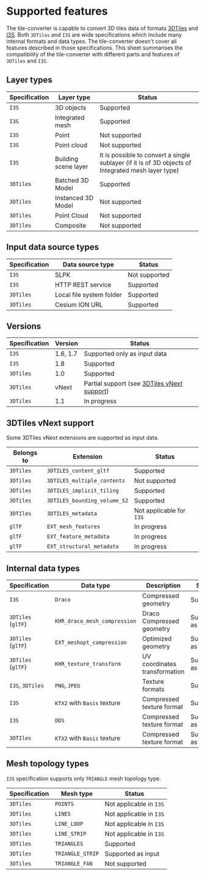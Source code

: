 # Supported features

The tile-converter is capable to convert 3D tiles data of formats [3DTiles](https://github.com/CesiumGS/3d-tiles/tree/main/specification) and [I3S](https://github.com/Esri/i3s-spec). Both `3DTiles` and `I3S` are wide specifications which include many internal formats and data types. The tile-converter doesn't cover all features described in those specifications. This sheet summarises the compatibility of the tile-converter with different parts and features of `3DTiles` and `I3S`.

## Layer types

| Specification | Layer type           | Status                                                                                             |
| ------------- | -------------------- | -------------------------------------------------------------------------------------------------- |
| `I3S`         | 3D objects           | Supported                                                                                          |
| `I3S`         | Integrated mesh      | Supported                                                                                          |
| `I3S`         | Point                | Not supported                                                                                      |
| `I3S`         | Point cloud          | Not supported                                                                                      |
| `I3S`         | Building scene layer | It is possible to convert a single sublayer (if it is of 3D objects of Integrated mesh layer type) |
| `3DTiles`     | Batched 3D Model     | Supported                                                                                          |
| `3DTiles`     | Instanced 3D Model   | Not supported                                                                                      |
| `3DTiles`     | Point Cloud          | Not supported                                                                                      |
| `3DTiles`     | Composite            | Not supported                                                                                      |

## Input data source types

| Specification | Data source type         | Status        |
| ------------- | ------------------------ | ------------- |
| `I3S`         | SLPK                     | Not supported |
| `I3S`         | HTTP REST service        | Supported     |
| `3DTiles`     | Local file system folder | Supported     |
| `3DTiles`     | Cesium ION URL           | Supported     |

## Versions

| Specification | Version  | Status                                                                |
| ------------- | -------- | --------------------------------------------------------------------- |
| `I3S`         | 1.6, 1.7 | Supported only as input data                                          |
| `I3S`         | 1.8      | Supported                                                             |
| `3DTiles`     | 1.0      | Supported                                                             |
| `3DTiles`     | vNext    | Partial support (see [3DTiles vNext support](#3dtiles-vnext-support)) |
| `3DTiles`     | 1.1      | In progress                                                           |

## 3DTiles vNext support

Some 3DTiles vNext extensions are supported as input data.

| Belongs to | Extension                    | Status                   |
| ---------- | ---------------------------- | ------------------------ |
| `3DTiles`  | `3DTILES_content_gltf`       | Supported                |
| `3DTiles`  | `3DTILES_multiple_contents`  | Not supported            |
| `3DTiles`  | `3DTILES_implicit_tiling`    | Supported                |
| `3DTiles`  | `3DTILES_bounding_volume_S2` | Supported                |
| `3DTIles`  | `3DTILES_metadata`           | Not applicable for `I3S` |
| `glTF`     | `EXT_mesh_features`          | In progress              |
| `glTF`     | `EXT_feature_metadata`       | In progress              |
| `glTF`     | `EXT_structural_metadata`    | In progress              |

## Internal data types

| Specification      | Data type                    | Description                   | Status             |
| ------------------ | ---------------------------- | ----------------------------- | ------------------ |
| `I3S`              | `Draco`                      | Compressed geometry           | Supported          |
| `3DTiles` (`glTF`) | `KHR_draco_mesh_compression` | Draco Compressed geometry     | Supported as input |
| `3DTiles` (`glTF`) | `EXT_meshopt_compression`    | Optimized geometry            | Supported as input |
| `3DTiles` (`glTF`) | `KHR_texture_transform`      | UV coordinates transformation | Supported as input |
| `I3S`, `3DTiles`   | `PNG`, `JPEG`                | Texture formats               | Supported          |
| `I3S`              | `KTX2` with `Basis` texture  | Compressed texture format     | Supported          |
| `I3S`              | `DDS`                        | Compressed texture format     | Supported as input |
| `3DTIles`          | `KTX2` with `Basis` texture  | Compressed texture format     | Supported as input |

## Mesh topology types

`I3S` specification supports only `TRIANGLE` mesh topology type.

| Specification | Mesh type        | Status                  |
| ------------- | ---------------- | ----------------------- |
| `3DTiles`     | `POINTS`         | Not applicable in `I3S` |
| `3DTiles`     | `LINES`          | Not applicable in `I3S` |
| `3DTiles`     | `LINE_LOOP`      | Not applicable in `I3S` |
| `3DTiles`     | `LINE_STRIP`     | Not applicable in `I3S` |
| `3DTiles`     | `TRIANGLES`      | Supported               |
| `3DTiles`     | `TRIANGLE_STRIP` | Supported as input      |
| `3DTiles`     | `TRIANGLE_FAN`   | Not supported           |
